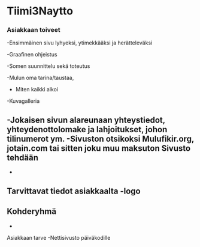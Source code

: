 # Tiimi3Naytto
### Asiakkaan toiveet

-Ensimmäinen sivu lyhyeksi, ytimekkääksi ja herätteleväksi

-Graafinen ohjeistus

-Somen suunnittelu sekä toteutus

-Mulun oma tarina/taustaa,

- Miten kaikki alkoi 

-Kuvagalleria

-Jokaisen sivun alareunaan yhteystiedot, yhteydenottolomake ja lahjoitukset, johon 	tilinumerot ym.
-Sivuston otsikoksi Mulufikir.org, jotain.com tai sitten joku muu maksuton
Sivusto tehdään 
-
-
Tarvittavat tiedot asiakkaalta
-logo
-
Kohderyhmä
-
-
Asiakkaan tarve
-Nettisivusto päiväkodille
